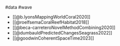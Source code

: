 #data #wave 

- [[@b.lyonsMappingWorldCoral2020]]
- [[@roelfsemaCoralReefHabitat2018]]
- [[@beca-carreteroNovelMethodCombining2020]]
- [[@dumbauldPredictedChangesSeagrass2022]]
- [[@goodwinCoherentSpaceTime2023]]
